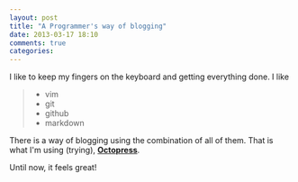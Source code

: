```yaml
---
layout: post
title: "A Programmer's way of blogging"
date: 2013-03-17 18:10
comments: true
categories: 
---
```

I like to keep my fingers on the keyboard and getting everything done.
I like 
> * vim
> * git
> * github
> * markdown

There is a way of blogging using the combination of all of them. That is
what I'm using (trying), **[Octopress](http://octopress.org)**. 

Until now, it feels great!
